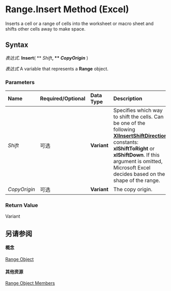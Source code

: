
# Range.Insert Method (Excel)

Inserts a cell or a range of cells into the worksheet or macro sheet and shifts other cells away to make space.


## Syntax

 _表达式_. **Insert**( ** _Shift_**, ** _CopyOrigin_** )

 _表达式_ A variable that represents a **Range** object.


### Parameters



|**Name**|**Required/Optional**|**Data Type**|**Description**|
|:-----|:-----|:-----|:-----|
| _Shift_|可选|**Variant**|Specifies which way to shift the cells. Can be one of the following  **[XlInsertShiftDirection](aa30a7b2-25a9-5c32-04f5-2b417e67ac45.md)** constants: **xlShiftToRight** or **xlShiftDown**. If this argument is omitted, Microsoft Excel decides based on the shape of the range.|
| _CopyOrigin_|可选|**Variant**|The copy origin.|

### Return Value

Variant


## 另请参阅


#### 概念


[Range Object](b8207778-0dcc-4570-1234-f130532cc8cd.md)
#### 其他资源


[Range Object Members](http://msdn.microsoft.com/library/4336bf81-1e63-7e44-1792-baf366a027a7%28Office.15%29.aspx)